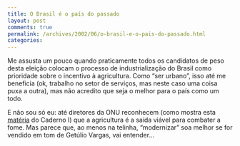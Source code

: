 ```yaml
---
title: O Brasil é o país do passado
layout: post
comments: true
permalink: /archives/2002/06/o-brasil-e-o-pais-do-passado.html
categories:
---
```

Me assusta um pouco quando praticamente todos os candidatos de peso desta eleição colocam o processo de industrialização do Brasil como prioridade sobre o incentivo à agricultura. Como &#8220;ser urbano&#8221;, isso até me beneficia (ok, trabalho no setor de serviços, mas neste caso uma coisa puxa a outra), mas não acredito que seja o melhor para o país como um todo.

E não sou só eu: até diretores da ONU reconhecem (como mostra esta [matéria][1] do Caderno I) que a agricultura é a saída viável para combater a fome. Mas parece que, ao menos na telinha, &#8220;modernizar&#8221; soa melhor se for vendido em tom de Getúlio Vargas, vai entender&#8230;

 [1]: http://ultimosegundo.ig.com.br/home/cadernoi/artigo/0,2945,822280,00.html